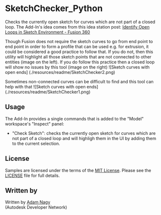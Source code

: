 # SketchChecker_Python
Checks the currently open sketch for curves which are not part of a closed loop. 
The Add-In's idea comes from this idea station post: [Identify Open Loops in Sketch Environment - Fusion 360](http://forums.autodesk.com/t5/fusion-360-ideastation-request-a/identify-open-loops-in-sketch-environment-fusion-360/idi-p/5492164)

Though Fusion does not require the sketch curves to go from end point to end point in order to form a profile that can be used e.g. for extrusion, it could be considered a good practice to follow that. If you do not, then this utility will highlight all those sketch points that are not connected to other entities (image on the left). If you do follow this practice then a closed loop will show no issues by this tool (image on the right)
![Sketch curves with open ends]
(./resources/readme/SketchChecker2.png)

Sometimes non-connected curves can be difficult to find and this tool can help with that
![Sketch curves with open ends]
(./resources/readme/SketchChecker1.png)

## Usage
The Add-In provides a single commands that is added to the "Model" workspace's "Inspect" panel:
- "Check Sketch": checks the currently open sketch for curves which are not part of a closed loop and will highligh them in the UI by adding them to the current selection.
 
## License
Samples are licensed under the terms of the [MIT License](http://opensource.org/licenses/MIT). Please see the [LICENSE](LICENSE) file for full details.

## Written by 
Written by [Adam Nagy](http://adndevblog.typepad.com/manufacturing/adam-nagy.html)  <br />
(Autodesk Developer Network)
